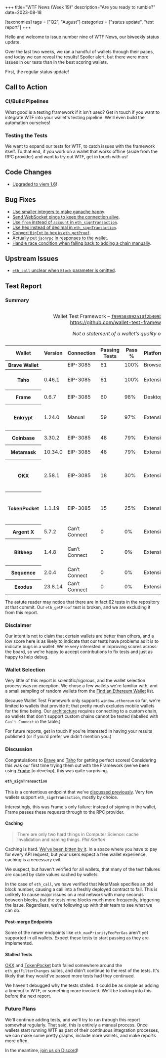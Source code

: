 +++
title="WTF News (Week 19)"
description="Are you ready to rumble?"
date=2023-08-18

[taxonomies]
tags = ["Q2", "August"]
categories = ["status update", "test report"]
+++

Hello and welcome to issue number nine of WTF News, our biweekly status update.

Over the last two weeks, we ran a handful of wallets through their paces, and
today we can reveal the results! Spoiler alert, but there were more issues in
our tests than in the best scoring wallets.

First, the regular status update!

## Call to Action

### CI/Build Pipelines

What good is a testing framework if it isn't used? Get in touch if you want to
integrate WTF into your wallet's testing pipeline. We'll even build the
automation ourselves!

### Testing the Tests

We want to expand our tests for WTF, to catch issues with the framework itself.
To that end, if you work on a wallet that works offline (aside from the RPC
provider) and want to try out WTF, get in touch with us!

## Code Changes

 * [Upgraded to viem 1.6][viem]!

## Bug Fixes

 * [Use smaller integers to make ganache happy][smallint].
 * [Send WebSocket pings to keep the connection alive][ping].
 * [Use `from` instead of `account` in `eth_signTransaction`][from].
 * [Use hex instead of decimal in `eth_signTransaction`][hex].
 * [Convert `BigInt` to hex in `eth_getProof`][proof].
 * [Actually put `jsonrpc` in responses to the wallet][jsonrpc].
 * [Handle race condition when falling back to adding a chain manually][chain].

## Upstream Issues

 * [`eth_call` unclear when `Block` parameter is omitted][block].

## Test Report

### Summary

<div class="report-holder">
<table class="report">
    <caption>
        <p>
            Wallet Test Framework –
            <a href="https://github.com/wallet-test-framework/framework/commit/f999503092a10f2b409b5cc733db065c124e56e5">
                <code>f999503092a10f2b409b5cc733db065c124e56e5</code>
            </a>
            <br>
            <a href="https://github.com/wallet-test-framework/framework">
                https://github.com/wallet-test-framework/framework
            </a>
        </p>
        <p>
            <em>Not a statement of a wallet’s quality or correctness.</em>
        </p>
    </caption>
    <thead>
        <tr>
            <th>Wallet</th>
            <th>Version</th>
            <th>Connection</th>
            <th>Passing Tests</th>
            <th>Pass %</th>
            <th>Platforms</th>
            <th>Browser</th>
            <th>Notes</th>
        </tr>
    </thead>
    <tbody>
        <tr class="platinum">
            <th>Brave Wallet</th>
            <td></td>
            <td>EIP-3085</td>
            <td>61</td>
            <td>100%</td>
            <td>Browser</td>
            <td>Brv 1.57.42</td>
            <td></td>
        </tr>
        <tr class="platinum">
            <th>Taho</th>
            <td>0.46.1</td>
            <td>EIP-3085</td>
            <td>61</td>
            <td>100%</td>
            <td>Extension</td>
            <td>Chr 115.0.5790.170</td>
            <td>Had to impersonate chainlist.org</td>
        </tr>
        <tr class="gold">
            <th>Frame</th>
            <td>0.6.7</td>
            <td>EIP-3085</td>
            <td>60</td>
            <td>98%</td>
            <td>Desktop</td>
            <td>Ff 102.14.0esr (64-bit)</td>
            <td>Missing signTransaction</td>
        </tr>
        <tr class="gold">
            <th>Enkrypt</th>
            <td>1.24.0</td>
            <td>Manual</td>
            <td>59</td>
            <td>97%</td>
            <td>Extension</td>
            <td>Ff 102.14.0esr (64-bit)</td>
            <td>Attempted EIP-3085, but popup doesn’t show RPC url</td>
        </tr>
        <tr class="silver">
            <th>Coinbase</th>
            <td>3.30.2</td>
            <td>EIP-3085</td>
            <td>48</td>
            <td>79%</td>
            <td>Extension</td>
            <td>Chr 115.0.5790.170</td>
            <td>Missing hex prefix in logs</td>
        </tr>
        <tr class="silver">
            <th>Metamask</th>
            <td>10.34.0</td>
            <td>EIP-3085</td>
            <td>48</td>
            <td>79%</td>
            <td>Extension</td>
            <td>Ff 102.14.0esr (64-bit)</td>
            <td></td>
        </tr>
        <tr class="bronze">
            <th>OKX</th>
            <td>2.58.1</td>
            <td>EIP-3085</td>
            <td>18</td>
            <td>30%</td>
            <td>Extension</td>
            <td>Chr 115.0.5790.170</td>
            <td>Tests stopped running somewhere around getFilterChanges</td>
        </tr>
        <tr class="bronze">
            <th>TokenPocket</th>
            <td>1.1.19</td>
            <td>EIP-3085</td>
            <td>15</td>
            <td>25%</td>
            <td>Extension</td>
            <td>Chr 115.0.5790.170</td>
            <td>Tests stopped running somewhere around getFilterChanges</td>
        </tr>
        <tr class="garbage">
            <th>Argent X</th>
            <td>5.7.2</td>
            <td>Can’t Connect</td>
            <td>0</td>
            <td>0%</td>
            <td>Extension</td>
            <td>Chr 115.0.5790.170</td>
            <td>No window.ethereum</td>
        </tr>
        <tr class="garbage">
            <th>Bitkeep</th>
            <td>1.4.8</td>
            <td>Can’t Connect</td>
            <td>0</td>
            <td>0%</td>
            <td>Extension</td>
            <td>Chr 115.0.5790.170</td>
            <td>Attempted EIP-3085, and Manual, but got system error</td>
        </tr>
        <tr class="garbage">
            <th>Sequence</th>
            <td>2.0.4</td>
            <td>Can’t Connect</td>
            <td>0</td>
            <td>0%</td>
            <td>Extension</td>
            <td>Chr 115.0.5790.170</td>
            <td>Cannot add custom chains</td>
        </tr>
        <tr class="garbage">
            <th>Exodus</th>
            <td>23.8.14</td>
            <td>Can’t Connect</td>
            <td>0</td>
            <td>0%</td>
            <td>Extension</td>
            <td>Chr 115.0.5790.170</td>
            <td>Cannot add custom chains</td>
        </tr>
    </tbody>
</table>
</div>

The astute reader may notice that there are in fact 62 tests in the repository
at that commit. Our `eth_getProof` test is broken, and we are excluding it from
this report.

### Disclaimer

Our intent is not to claim that certain wallets are better than others, and a
low score here is as likely to indicate that our tests have problems as it
is to indicate bugs in a wallet. We're very interested in improving scores
across the board, so we're happy to accept contributions to fix tests and just
as happy to help debug.

### Wallet Selection

Very little of this report is scientific/rigorous, and the wallet selection
process was no exception. We chose a few wallets we're familiar with, and a
small sampling of random wallets from the [Find an Ethereum Wallet][find-wallet]
list.

Because Wallet Test Framework only supports `window.ethereum` so far, we're
limited to wallets that provide it; that pretty much excludes mobile wallets for
the time being. Our [architecture] requires connecting to a custom chain, so
wallets that don't support custom chains cannot be tested (labelled with `Can't
Connect` in the table.)

For future reports, get in touch if you're interested in having your results
published (or if you'd prefer we didn't mention you.)

### Discussion

Congratulations to [Brave] and [Taho] for getting perfect scores! Considering
this was our first time trying them out with the Framework (we've been using
[Frame] to develop), this was quite surprising.

#### `eth_signTransaction`

This is a contentious endpoint that we've [discussed previously](../week-13).
Very few wallets support `eth_signTransaction`, mostly by choice.

Interestingly, this was Frame's only failure: instead of signing in the wallet,
Frame passes these requests through to the RPC provider.

#### Caching

> There are only two hard things in Computer Science: cache invalidation and
> naming things. _Phil Karlton_

Caching is hard. [We've been bitten by it](../week-07/). In a space where you
have to pay for every API request, but your users expect a free wallet
experience, caching is a necessary evil.

We suspect, but haven't verified for all wallets, that many of the test failures
are caused by stale values cached by wallets.

In the case of `eth_call`, we have verified that MetaMask specifies an old block
number, causing a call into a freshly deployed contract to fail. This is
unlikely to cause major issues on a real network with many seconds between
blocks, but the tests mine blocks much more frequently, triggering the issue.
Regardless, we're following up with their team to see what we can do.

#### Post-merge Endpoints

Some of the newer endpoints like `eth_maxPriorityFeePerGas` aren't yet supported
in all wallets. Expect these tests to start passing as they are implemented.

#### Stalled Tests

[OKX] and [TokenPocket] both failed somewhere around the `eth_getFilterChanges`
suites, and didn't continue to the rest of the tests. It's likely that they
would've passed more tests had they continued.

We haven't debugged why the tests stalled. It could be as simple as adding a
timeout to WTF, or something more involved. We'll be looking into this before
the next report.

### Future Plans

We'll continue adding tests, and we'll try to run through this report somewhat
regularly. That said, this is entirely a manual process. Once wallets start
running WTF as part of their continuous integration processes, we can make some
pretty graphs, include more wallets, and make reports more often.

In the meantime, [join us on Discord](https://allwallet.dev/)!

[viem]: https://github.com/wallet-test-framework/framework/commit/b55b9729be2b82bd113ab821697dc77fc1e876b1
[smallint]: https://github.com/wallet-test-framework/framework/commit/f999503092a10f2b409b5cc733db065c124e56e5
[ping]: https://github.com/wallet-test-framework/framework/commit/801d8f9ca0e081a130e04f1ba91121fc29de84c2
[from]: https://github.com/wallet-test-framework/framework/commit/a86d4284e9fbada0653105a08deab7b9f88569c1
[hex]: https://github.com/wallet-test-framework/framework/commit/759cbe74604ac56d1f75a367bf285423265625d6
[proof]: https://github.com/wallet-test-framework/framework/commit/52bb9661d135719e6c092a9e87dcd21e577e125c
[jsonrpc]: https://github.com/wallet-test-framework/framework/commit/aab09bd782a75f513d2e8ab6678a384ba32b15ce
[chain]: https://github.com/wallet-test-framework/framework/commit/22a116d8754f379c44745d7231e14a1442f9f1fd
[find-wallet]: https://ethereum.org/en/wallets/find-wallet/
[block]: https://github.com/ethereum/execution-apis/issues/461
[Brave]: https://brave.com/wallet/
[Taho]: https://taho.xyz/
[Frame]: https://frame.sh/
[architecture]: ../kick-off/
[OKX]: https://www.okx.com/web3
[TokenPocket]: https://www.tokenpocket.pro/en/
